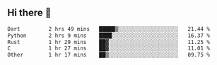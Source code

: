 ## Hi there 👋

<!--
**whirlun/whirlun** is a ✨ _special_ ✨ repository because its `README.md` (this file) appears on your GitHub profile.

Here are some ideas to get you started:

- 🔭 I’m currently working on ...
- 🌱 I’m currently learning ...
- 👯 I’m looking to collaborate on ...
- 🤔 I’m looking for help with ...
- 💬 Ask me about ...
- 📫 How to reach me: ...
- 😄 Pronouns: ...
- ⚡ Fun fact: ...
-->
<!--START_SECTION:waka-->

```txt
Dart         2 hrs 49 mins   █████▒░░░░░░░░░░░░░░░░░░░   21.44 %
Python       2 hrs 9 mins    ████░░░░░░░░░░░░░░░░░░░░░   16.37 %
Rust         1 hr 29 mins    ██▓░░░░░░░░░░░░░░░░░░░░░░   11.25 %
C            1 hr 27 mins    ██▓░░░░░░░░░░░░░░░░░░░░░░   11.01 %
Other        1 hr 17 mins    ██▒░░░░░░░░░░░░░░░░░░░░░░   09.75 %
```

<!--END_SECTION:waka-->
